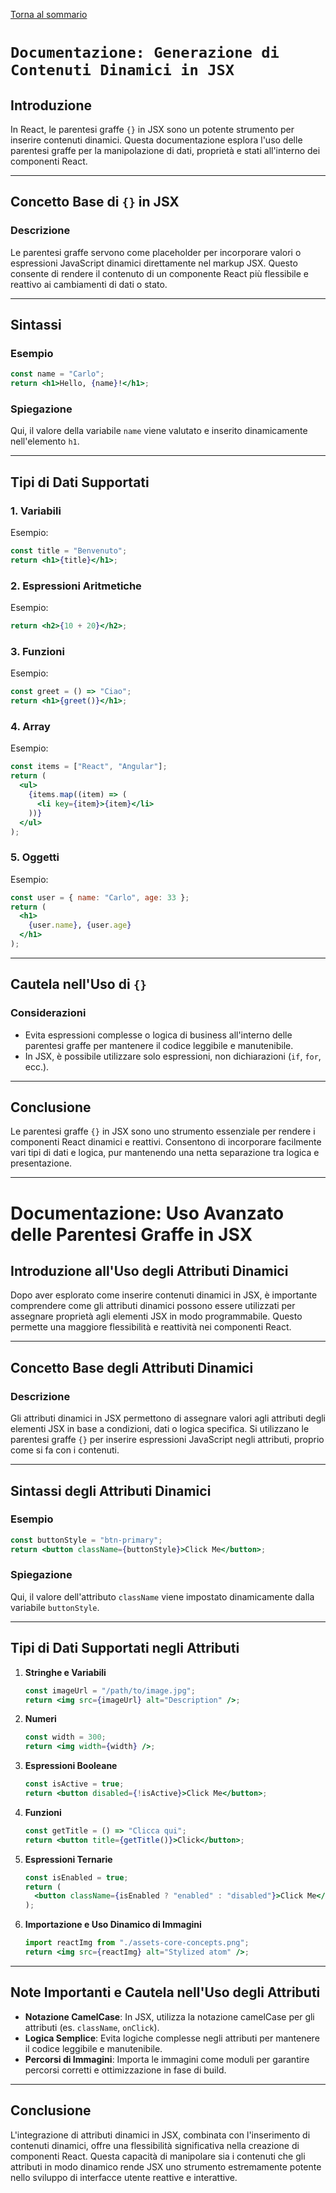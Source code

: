 [Torna al sommario](../Summary.md)

# `Documentazione: Generazione di Contenuti Dinamici in JSX`

## Introduzione

In React, le parentesi graffe `{}` in JSX sono un potente strumento per inserire contenuti dinamici. Questa documentazione esplora l'uso delle parentesi graffe per la manipolazione di dati, proprietà e stati all'interno dei componenti React.

---

## Concetto Base di `{}` in JSX

### Descrizione

Le parentesi graffe servono come placeholder per incorporare valori o espressioni JavaScript dinamici direttamente nel markup JSX. Questo consente di rendere il contenuto di un componente React più flessibile e reattivo ai cambiamenti di dati o stato.

---

## Sintassi

### Esempio

```jsx
const name = "Carlo";
return <h1>Hello, {name}!</h1>;
```

### Spiegazione

Qui, il valore della variabile `name` viene valutato e inserito dinamicamente nell'elemento `h1`.

---

## Tipi di Dati Supportati

### 1. Variabili

Esempio:

```jsx
const title = "Benvenuto";
return <h1>{title}</h1>;
```

### 2. Espressioni Aritmetiche

Esempio:

```jsx
return <h2>{10 + 20}</h2>;
```

### 3. Funzioni

Esempio:

```jsx
const greet = () => "Ciao";
return <h1>{greet()}</h1>;
```

### 4. Array

Esempio:

```jsx
const items = ["React", "Angular"];
return (
  <ul>
    {items.map((item) => (
      <li key={item}>{item}</li>
    ))}
  </ul>
);
```

### 5. Oggetti

Esempio:

```jsx
const user = { name: "Carlo", age: 33 };
return (
  <h1>
    {user.name}, {user.age}
  </h1>
);
```

---

## Cautela nell'Uso di `{}`

### Considerazioni

- Evita espressioni complesse o logica di business all'interno delle parentesi graffe per mantenere il codice leggibile e manutenibile.
- In JSX, è possibile utilizzare solo espressioni, non dichiarazioni (`if`, `for`, ecc.).

---

## Conclusione

Le parentesi graffe `{}` in JSX sono uno strumento essenziale per rendere i componenti React dinamici e reattivi. Consentono di incorporare facilmente vari tipi di dati e logica, pur mantenendo una netta separazione tra logica e presentazione.

---

# Documentazione: Uso Avanzato delle Parentesi Graffe in JSX

## Introduzione all'Uso degli Attributi Dinamici

Dopo aver esplorato come inserire contenuti dinamici in JSX, è importante comprendere come gli attributi dinamici possono essere utilizzati per assegnare proprietà agli elementi JSX in modo programmabile. Questo permette una maggiore flessibilità e reattività nei componenti React.

---

## Concetto Base degli Attributi Dinamici

### Descrizione

Gli attributi dinamici in JSX permettono di assegnare valori agli attributi degli elementi JSX in base a condizioni, dati o logica specifica. Si utilizzano le parentesi graffe `{}` per inserire espressioni JavaScript negli attributi, proprio come si fa con i contenuti.

---

## Sintassi degli Attributi Dinamici

### Esempio

```jsx
const buttonStyle = "btn-primary";
return <button className={buttonStyle}>Click Me</button>;
```

### Spiegazione

Qui, il valore dell'attributo `className` viene impostato dinamicamente dalla variabile `buttonStyle`.

---

## Tipi di Dati Supportati negli Attributi

1. **Stringhe e Variabili**

   ```jsx
   const imageUrl = "/path/to/image.jpg";
   return <img src={imageUrl} alt="Description" />;
   ```

2. **Numeri**

   ```jsx
   const width = 300;
   return <img width={width} />;
   ```

3. **Espressioni Booleane**

   ```jsx
   const isActive = true;
   return <button disabled={!isActive}>Click Me</button>;
   ```

4. **Funzioni**

   ```jsx
   const getTitle = () => "Clicca qui";
   return <button title={getTitle()}>Click</button>;
   ```

5. **Espressioni Ternarie**

   ```jsx
   const isEnabled = true;
   return (
     <button className={isEnabled ? "enabled" : "disabled"}>Click Me</button>
   );
   ```

6. **Importazione e Uso Dinamico di Immagini**
   ```jsx
   import reactImg from "./assets-core-concepts.png";
   return <img src={reactImg} alt="Stylized atom" />;
   ```

---

## Note Importanti e Cautela nell'Uso degli Attributi

- **Notazione CamelCase**: In JSX, utilizza la notazione camelCase per gli attributi (es. `className`, `onClick`).
- **Logica Semplice**: Evita logiche complesse negli attributi per mantenere il codice leggibile e manutenibile.
- **Percorsi di Immagini**: Importa le immagini come moduli per garantire percorsi corretti e ottimizzazione in fase di build.

---

## Conclusione

L'integrazione di attributi dinamici in JSX, combinata con l'inserimento di contenuti dinamici, offre una flessibilità significativa nella creazione di componenti React. Questa capacità di manipolare sia i contenuti che gli attributi in modo dinamico rende JSX uno strumento estremamente potente nello sviluppo di interfacce utente reattive e interattive.
